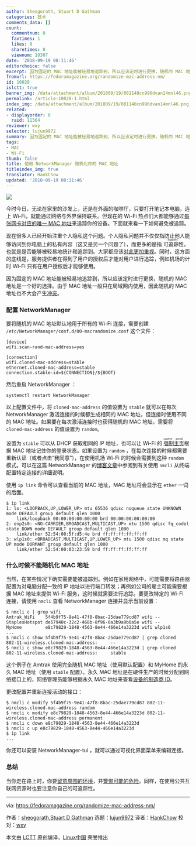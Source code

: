 ```yaml
---
author: Sheogorath, Stuart D Gathman
categories: 技术
comments_data: []
count:
  commentnum: 0
  favtimes: 1
  likes: 0
  sharetimes: 0
  viewnum: 10307
date: '2018-09-19 08:11:46'
editorchoice: false
excerpt: 因为固定的 MAC 地址能被轻易地追踪到，所以应该定时进行更换，随机的 MAC 地址是一个好的选择。
fromurl: https://fedoramagazine.org/randomize-mac-address-nm/
id: 10028
islctt: true
banner_img: /data/attachment/album/201809/19/081148cn996dvan14mnl46.png
permalink: /article-10028-1.html
index_img: /data/attachment/album/201809/19/081148cn996dvan14mnl46.png.thumb.jpg
related:
- displayorder: 0
  raid: 11564
reviewer: wxy
selector: lujun9972
summary: 因为固定的 MAC 地址能被轻易地追踪到，所以应该定时进行更换，随机的 MAC 地址是一个好的选择。
tags:
- MAC
- Wi-Fi
thumb: false
title: 使用 NetworkManager 随机化你的 MAC 地址
titleindex_img: true
translator: HankChow
updated: '2018-09-19 08:11:46'
---
```


![](/data/attachment/album/201809/19/081148cn996dvan14mnl46.png)


今时今日，无论在家里的沙发上，还是在外面的咖啡厅，只要打开笔记本电脑，连上 Wi-Fi，就能通过网络与外界保持联系。但现在的 Wi-Fi 热点们大都能够通过[每张网卡对应的唯一 MAC 地址](https://en.wikipedia.org/wiki/MAC_address)来追踪你的设备。下面就来看一下如何避免被追踪。


现在很多人已经开始注重个人隐私这个问题。个人隐私问题并不仅仅指防止他人能够访问到你电脑上的私有内容（这又是另一个问题了），而更多的是指<ruby> 可追踪性 <rt>  legibility </rt></ruby>，也就是是否能够被轻易地统计和追踪到。大家都应该[对此更加重视](https://www.ribbonfarm.com/2010/07/26/a-big-little-idea-called-legibility/)。同时，这方面的底线是，服务提供者在得到了用户的授权后才能对用户进行追踪，例如机场的计时 Wi-Fi 只有在用户授权后才能够使用。


因为固定的 MAC 地址能被轻易地追踪到，所以应该定时进行更换，随机的 MAC 地址是一个好的选择。由于 MAC 地址一般只在局域网内使用，因此随机的 MAC 地址也不大会产生[冲突](https://serverfault.com/questions/462178/duplicate-mac-address-on-the-same-lan-possible)。


### 配置 NetworkManager


要将随机的 MAC 地址默认地用于所有的 Wi-Fi 连接，需要创建 `/etc/NetworkManager/conf.d/00-macrandomize.conf` 这个文件：



```
[device]
wifi.scan-rand-mac-address=yes

[connection]
wifi.cloned-mac-address=stable
ethernet.cloned-mac-address=stable
connection.stable-id=${CONNECTION}/${BOOT}
```

然后重启 NetworkManager ：



```
systemctl restart NetworkManager
```

以上配置文件中，将 `cloned-mac-address` 的值设置为 `stable` 就可以在每次 NetworkManager 激活连接的时候都生成相同的 MAC 地址，但连接时使用不同的 MAC 地址。如果要在每次激活连接时也获得随机的 MAC 地址，需要将 `cloned-mac-address` 的值设置为 `random`。


设置为 `stable` 可以从 DHCP 获取相同的 IP 地址，也可以让 Wi-Fi 的<ruby> <a href="https://en.wikipedia.org/wiki/Captive_portal">  强制主页 </a> <rt>  captive portal </rt></ruby>根据 MAC 地址记住你的登录状态。如果设置为 `random` ，在每次连接的时候都需要重新认证（或者点击“我同意”），在使用机场 Wi-Fi 的时候会需要到这种 `random` 模式。可以在这篇 NetworkManager 的[博客文章](https://blogs.gnome.org/thaller/2016/08/26/mac-address-spoofing-in-networkmanager-1-4-0/)中参阅到有关使用 `nmcli` 从终端配置特定连接的详细说明。


使用 `ip link` 命令可以查看当前的 MAC 地址，MAC 地址将会显示在 `ether` 一词的后面。



```
$ ip link
1: lo: <LOOPBACK,UP,LOWER_UP> mtu 65536 qdisc noqueue state UNKNOWN mode DEFAULT group default qlen 1000
    link/loopback 00:00:00:00:00:00 brd 00:00:00:00:00:00
2: enp2s0: <NO-CARRIER,BROADCAST,MULTICAST,UP> mtu 1500 qdisc fq_codel state DOWN mode DEFAULT group default qlen 1000
    link/ether 52:54:00:5f:d5:4e brd ff:ff:ff:ff:ff:ff
3: wlp1s0: <BROADCAST,MULTICAST,UP,LOWER_UP> mtu 1500 qdisc mq state UP mode DORMANT group default qlen 1000
    link/ether 52:54:00:03:23:59 brd ff:ff:ff:ff:ff:ff
```

### 什么时候不能随机化 MAC 地址


当然，在某些情况下确实需要能被追踪到。例如在家用网络中，可能需要将路由器配置为对电脑分配一致的 IP 地址以进行端口转发；再例如公司的雇主可能需要根据 MAC 地址来提供 Wi-Fi 服务，这时候就需要进行追踪。要更改特定的 Wi-Fi 连接，请使用 `nmcli` 查看 NetworkManager 连接并显示当前设置：



```
$ nmcli c | grep wifi
Amtrak_WiFi    5f4b9f75-9e41-47f8-8bac-25dae779cd87 wifi -- 
StaplesHotspot de57940c-32c2-468b-8f96-0a3b9a9b0a5e wifi -- 
MyHome         e8c79829-1848-4563-8e44-466e14a3223d wifi wlp1s0 
...
$ nmcli c show 5f4b9f75-9e41-47f8-8bac-25dae779cd87 | grep cloned
802-11-wireless.cloned-mac-address:     --
$ nmcli c show e8c79829-1848-4563-8e44-466e14a3223d | grep cloned
802-11-wireless.cloned-mac-address:     stable
```

这个例子在 Amtrak 使用完全随机 MAC 地址（使用默认配置）和 MyHome 的永久 MAC 地址（使用 `stable` 配置）。永久 MAC 地址是在硬件生产的时候分配到网络接口上的，网络管理员能够根据永久 MAC 地址来查看[设备的制造商 ID](https://www.wireshark.org/tools/oui-lookup.html)。


更改配置并重新连接活动的接口：



```
$ nmcli c modify 5f4b9f75-9e41-47f8-8bac-25dae779cd87 802-11-wireless.cloned-mac-address random
$ nmcli c modify e8c79829-1848-4563-8e44-466e14a3223d 802-11-wireless.cloned-mac-address permanent
$ nmcli c down e8c79829-1848-4563-8e44-466e14a3223d
$ nmcli c up e8c79829-1848-4563-8e44-466e14a3223d
$ ip link
...
```

你还可以安装 NetworkManager-tui ，就可以通过可视化界面菜单来编辑连接。


### 总结


当你走在路上时，你要[留意周围的环境](https://www.isba.org/committees/governmentlawyers/newsletter/2013/06/becomingmoreawareafewtipsonkeepingy)，并[警惕可能的危险](http://www.selectinternational.com/safety-blog/aware-of-surroundings-can-reduce-safety-incidents)。同样，在使用公共互联网资源时也要注意你自己的可追踪性。




---


via: <https://fedoramagazine.org/randomize-mac-address-nm/>


作者：[sheogorath](https://fedoramagazine.org/author/sheogorath/),[Stuart D Gathman](https://fedoramagazine.org/author/sdgathman/) 选题：[lujun9972](https://github.com/lujun9972) 译者：[HankChow](https://github.com/HankChow) 校对：[wxy](https://github.com/wxy)


本文由 [LCTT](https://github.com/LCTT/TranslateProject) 原创编译，[Linux中国](https://linux.cn/) 荣誉推出